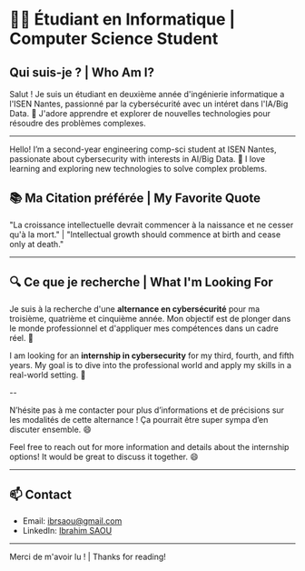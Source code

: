 # 👨‍🎓 Étudiant en Informatique | Computer Science Student

## Qui suis-je ? | Who Am I?
Salut ! Je suis un étudiant en deuxième année d'ingénierie informatique a l'ISEN Nantes, passionné par la cybersécurité avec un intéret dans l'IA/Big Data. 🚀 J'adore apprendre et explorer de nouvelles technologies pour résoudre des problèmes complexes.

---

Hello! I’m a second-year engineering comp-sci student at ISEN Nantes, passionate about cybersecurity with interests in AI/Big Data. 🚀 I love learning and exploring new technologies to solve complex problems.

## 📚 Ma Citation préférée | My Favorite Quote
"La croissance intellectuelle devrait commencer à la naissance et ne cesser qu'à la mort." | "Intellectual growth should commence at birth and cease only at death."

---

## 🔍 Ce que je recherche | What I'm Looking For
Je suis à la recherche d'une **alternance en cybersécurité** pour ma troisième, quatrième et cinquième année. Mon objectif est de plonger dans le monde professionnel et d'appliquer mes compétences dans un cadre réel. 🌟

I am looking for an **internship in cybersecurity** for my third, fourth, and fifth years. My goal is to dive into the professional world and apply my skills in a real-world setting. 🌟

--

N’hésite pas à me contacter pour plus d’informations et de précisions sur les modalités de cette alternance ! Ça pourrait être super sympa d’en discuter ensemble. 😄

Feel free to reach out for more information and details about the internship options! It would be great to discuss it together. 😄

---

## 📫 Contact
- Email: [ibrsaou@gmail.com](mailto:ibrsaou@gmail.com)
- LinkedIn: [Ibrahim SAOU](https://www.linkedin.com/in/ibrahim-saou-782561243/)

---

Merci de m'avoir lu ! | Thanks for reading!
